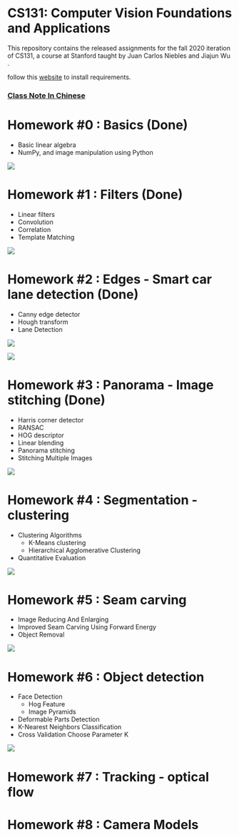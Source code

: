 # CS131: Computer Vision Foundations and Applications

This repository contains the released assignments for the fall 2020 iteration of CS131, a course at Stanford taught by Juan Carlos Niebles and Jiajun Wu
.

follow this [website](http://vision.stanford.edu/teaching/cs131_fall2021/assignments.html) to install requirements.

### [Class Note In Chinese](https://yanzzzzzzzzz.github.io/categories/course/)

# Homework #0 : Basics (Done)
* Basic linear algebra
* NumPy, and image manipulation using Python

![](/result/hw0.png)

# Homework #1 : Filters (Done)
* Linear filters
* Convolution 
* Correlation
* Template Matching

![](/result/hw1.png)
# Homework #2 : Edges - Smart car lane detection (Done)
* Canny edge detector
* Hough transform
* Lane Detection

![](/result/hw2.png)

![](/result/hw2_1.png)
# Homework #3 : Panorama - Image stitching (Done)
* Harris corner detector
* RANSAC
* HOG descriptor
* Linear blending
* Panorama stitching
* Stitching Multiple Images

![](/result/hw3.png)
# Homework #4 : Segmentation - clustering
* Clustering Algorithms
    * K-Means clustering
    * Hierarchical Agglomerative Clustering
* Quantitative Evaluation

![](/result/hw4.png)
# Homework #5 : Seam carving
* Image Reducing And Enlarging
* Improved Seam Carving Using Forward Energy
* Object Removal

![](/result/hw5.png)
# Homework #6 : Object detection
* Face Detection
    * Hog Feature
    * Image Pyramids
* Deformable Parts Detection
* K-Nearest Neighbors Classification
* Cross Validation Choose Parameter K

![](/result/hw6.png)
# Homework #7 : Tracking - optical flow

# Homework #8 : Camera Models

